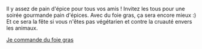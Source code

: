 Il y assez de pain d'épice pour tous vos amis ! Invitez les tous pour une soirée gourmande pain d'épices.
Avec du foie gras, ça sera encore mieux :)
Et ce sera la fête si vous n'êtes pas végétarien et contre la cruauté envers les animaux.

[Je commande du foie gras](../foie-gras/foie-gras.md)
